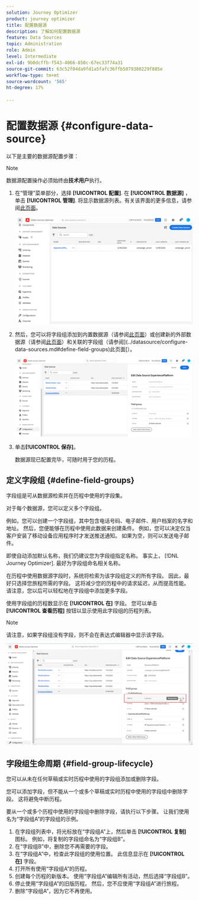 ```yaml
---
solution: Journey Optimizer
product: journey optimizer
title: 配置数据源
description: 了解如何配置数据源
feature: Data Sources
topic: Administration
role: Admin
level: Intermediate
exl-id: 9b0dcffb-f543-4066-850c-67ec33f74a31
source-git-commit: 63c52f04da9fd1a5fafc36ffb5079380229f885e
workflow-type: tm+mt
source-wordcount: '565'
ht-degree: 17%

---
```


# 配置数据源 {#configure-data-source}

以下是主要的数据源配置步骤：

>[!NOTE]
>
>数据源配置操作必须始终由&#x200B;**技术用户**&#x200B;执行。

1. 在“管理”菜单部分，选择 **[!UICONTROL 配置]**. 在  **[!UICONTROL 数据源]** ，单击 **[!UICONTROL 管理]**. 将显示数据源列表。有关该界面的更多信息，请参阅[此页面](../start/user-interface.md)。

   ![](assets/journey18.png)

1. 然后，您可以将字段组添加到内置数据源（请参阅[此页面](../datasource/adobe-experience-platform-data-source.md)）或创建新的外部数据源（请参阅[此页面](../datasource/external-data-sources.md)）和关联的字段组（请参阅](../datasource/configure-data-sources.md#define-field-groups)此页面[）。

   ![](assets/journey23.png)

1. 单击&#x200B;**[!UICONTROL 保存]**。

   数据源现已配置完毕，可随时用于您的历程。

## 定义字段组 {#define-field-groups}

字段组是可从数据源检索并在历程中使用的字段集。

对于每个数据源，您可以定义多个字段组。

例如，您可以创建一个字段组，其中包含电话号码、电子邮件、用户档案的名字和地址。 然后，您便能够在历程中使用此数据来创建条件。 例如，您可以决定仅当客户安装了移动设备应用程序时才发送推送通知。 如果为空，则可以发送电子邮件。

即使自动添加默认名称，我们仍建议您为字段组指定名称。 事实上， [!DNL Journey Optimizer]. 最好为字段组命名相关名称。

在历程中使用数据源字段时，系统将检索为该字段组定义的所有字段。 因此，最好只选择您旅程所需的字段。 这将减少您的历程中的请求延迟，从而提高性能。 请注意，您以后可以轻松地在字段组中添加更多字段。

使用字段组的历程数显示在 **[!UICONTROL 在]** 字段。 您可以单击 **[!UICONTROL 查看历程]** 按钮以显示使用此字段组的历程列表。

>[!NOTE]
>
>请注意，如果字段组没有字段，则不会在表达式编辑器中显示该字段。

![](assets/journey3bis.png)

## 字段组生命周期 {#field-group-lifecycle}

您可以从未在任何草稿或实时历程中使用的字段组添加或删除字段。

您可以添加字段，但不能从一个或多个草稿或实时历程中使用的字段组中删除字段。 这将避免中断历程。

要从一个或多个历程中使用的字段组中删除字段，请执行以下步骤。 让我们使用名为“字段组A”的字段组的示例。

1. 在字段组列表中，将光标放在“字段组A”上，然后单击 **[!UICONTROL 复制]** 图标。 例如，将复制的字段组命名为“字段组B”。
1. 在“字段组B”中，删除您不再需要的字段。
1. 在“字段组A”中，检查此字段组的使用位置。 此信息显示在 **[!UICONTROL 在]** 字段。
1. 打开所有使用“字段组A”的历程。
1. 创建每个历程的新版本。 使用“字段组A”编辑所有活动，然后选择“字段组B”。
1. 停止使用“字段组A”的旧版历程。 然后，您不应使用“字段组A”进行旅程。
1. 删除“字段组A”，因为它不再使用。
